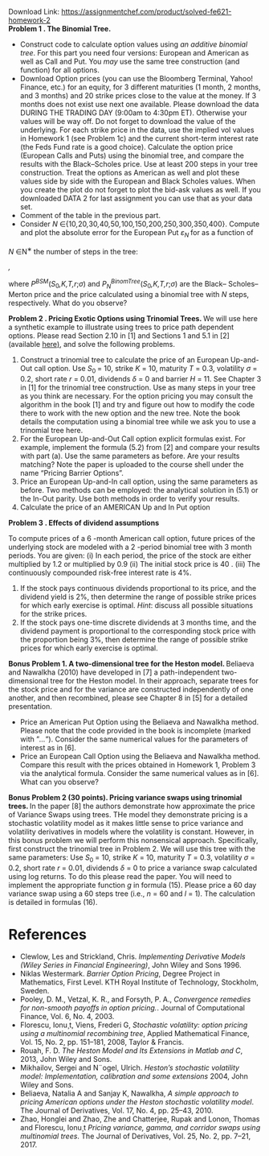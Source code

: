 Download Link: https://assignmentchef.com/product/solved-fe621-homework-2
<br>
<strong>Problem 1 . The Binomial Tree.</strong>

<ul>

 <li>Construct code to calculate option values using <em>an additive binomial tree</em>. For this part you need four versions: European and American as well as Call and Put. You <em>may </em>use the same tree construction (and function) for all options.</li>

 <li>Download Option prices (you can use the Bloomberg Terminal, Yahoo! Finance, etc.) for an equity, for 3 different maturities (1 month, 2 months, and 3 months) and 20 strike prices close to the value at the money. If 3 months does not exist use next one available. Please download the data DURING THE TRADING DAY (9:00am to 4:30pm ET). Otherwise your values will be way off. Do not forget to download the value of the underlying. For each strike price in the data, use the implied vol values in Homework 1 (see Problem 1c) and the current short-term interest rate (the Feds Fund rate is a good choice). Calculate the option price (European Calls and Puts) using the binomial tree, and compare the results with the Black–Scholes price. Use at least 200 steps in your tree construction. Treat the options as American as well and plot these values side by side with the European and Black Scholes values. When you create the plot do not forget to plot the bid-ask values as well. If you downloaded DATA 2 for last assignment you can use that as your data set.</li>

 <li>Comment of the table in the previous part.</li>

 <li>Consider <em>N </em>∈{10<em>,</em>20<em>,</em>30<em>,</em>40<em>,</em>50<em>,</em>100<em>,</em>150<em>,</em>200<em>,</em>250<em>,</em>300<em>,</em>350<em>,</em>400}. Compute and plot the absolute error for the European Put <em>ε<sub>N </sub></em>for as a function of</li>

</ul>

<em>N </em>∈N<sup>∗ </sup>the number of steps in the tree:

<em>,</em>

where <em>P<sup>BSM</sup></em>(<em>S</em><sub>0</sub><em>,K,T,r</em>;<em>σ</em>) and <em>P<sub>N</sub><sup>BinomTree</sup></em>(<em>S</em><sub>0</sub><em>,K,T,r</em>;<em>σ</em>) are the Black– Scholes–Merton price and the price calculated using a binomial tree with <em>N </em>steps, respectively. What do you observe?

<strong>Problem 2 . Pricing Exotic Options using Trinomial Trees. </strong>We will use here a synthetic example to illustrate using trees to price path dependent options. Please read Section 2.10 in [1] and Sections 1 and 5.1 in [2] (available <a href="https://www.math.kth.se/matstat/seminarier/reports/K-exjobb09/090601a.pdf">here</a><a href="https://www.math.kth.se/matstat/seminarier/reports/K-exjobb09/090601a.pdf">)</a>, and solve the following problems.

<ol>

 <li>Construct a trinomial tree to calculate the price of an European Up-and-Out call option. Use <em>S</em><sub>0 </sub>= 10, strike <em>K </em>= 10, maturity <em>T </em>= 0<em>.</em>3, volatility <em>σ </em>= 0<em>.</em>2, short rate <em>r </em>= 0<em>.</em>01, dividends <em>δ </em>= 0 and barrier <em>H </em>= 11. See Chapter 3 in [1] for the trinomial tree construction. Use as many steps in your tree as you think are necessary. For the option pricing you may consult the algorithm in the book [1] and try and figure out how to modify the code there to work with the new option and the new tree. Note the book details the computation using a binomial tree while we ask you to use a trinomial tree here.</li>

 <li>For the European Up-and-Out Call option explicit formulas exist. For example, implement the formula (5.2) from [2] and compare your results with part (a). Use the same parameters as before. Are your results matching? Note the paper is uploaded to the course shell under the name “Pricing Barrier Options”.</li>

 <li>Price an European Up-and-In call option, using the same parameters as before. Two methods can be employed: the analytical solution in (5.1) or the In-Out parity. Use both methods in order to verify your results.</li>

 <li>Calculate the price of an AMERICAN Up and In Put option</li>

</ol>

<strong>Problem 3 . Effects of dividend assumptions</strong>

To compute prices of a 6 -month American call option, future prices of the underlying stock are modeled with a 2 -period binomial tree with 3 month periods. You are given: (i) In each period, the price of the stock are either multiplied by 1.2 or multiplied by 0.9 (ii) The initial stock price is 40 . (iii) The continuously compounded risk-free interest rate is 4%.

<ol>

 <li>If the stock pays continuous dividends proportional to its price, and the dividend yield is 2%, then determine the range of possible strike prices for which early exercise is optimal. <em>Hint</em>: discuss all possible situations for the strike prices.</li>

 <li>If the stock pays one-time discrete dividends at 3 months time, and the dividend payment is proportional to the corresponding stock price with the proportion being 3%, then determine the range of possible strike prices for which early exercise is optimal.</li>

</ol>

<strong>Bonus Problem 1. A two-dimensional tree for the Heston model. </strong>Beliaeva and Nawalkha (2010) have developed in [7] a path-independent two-dimensional tree for the Heston model. In their approach, separate trees for the stock price and for the variance are constructed independently of one another, and then recombined, please see Chapter 8 in [5] for a detailed presentation.

<ul>

 <li>Price an American Put Option using the Beliaeva and Nawalkha method. Please note that the code provided in the book is incomplete (marked with ”<em>…</em>”). Consider the same numerical values for the parameters of interest as in [6].</li>

 <li>Price an European Call Option using the Beliaeva and Nawalkha method. Compare this result with the prices obtained in Homework 1, Problem 3 via the analytical formula. Consider the same numerical values as in [6]. What can you observe?</li>

</ul>

<strong>Bonus Problem 2 (30 points). Pricing variance swaps using trinomial trees. </strong>In the paper [8] the authors demonstrate how approximate the price of Variance Swaps using trees. THe model they demonstrate pricing is a stochastic volatility model as it makes little sense to price variance and volatility derivatives in models where the volatility is constant. However, in this bonus problem we will perform this nonsensical approach. Specifically, first construct the trinomial tree in Problem 2. We will use this tree with the same parameters: Use <em>S</em><sub>0 </sub>= 10, strike <em>K </em>= 10, maturity <em>T </em>= 0<em>.</em>3, volatility <em>σ </em>= 0<em>.</em>2, short rate <em>r </em>= 0<em>.</em>01, dividends <em>δ </em>= 0 to price a variance swap calculated using log returns. To do this please read the paper. You will need to implement the appropriate function <em>g </em>in formula (15). Please price a 60 day variance swap using a 60 steps tree (i.e., <em>n </em>= 60 and <em>l </em>= 1). The calculation is detailed in formulas (16).

<h1>References</h1>

<ul>

 <li>Clewlow, Les and Strickland, Chris. <em>Implementing Derivative Models (Wiley Series in Financial Engineering)</em>, John Wiley and Sons 1996.</li>

 <li>Niklas Westermark. <em>Barrier Option Pricing</em>, Degree Project in Mathematics, First Level. KTH Royal Institute of Technology, Stockholm, Sweden.</li>

 <li>Pooley, D. M., Vetzal, K. R., and Forsyth, P. A., <em>Convergence remedies for non-smooth payoffs in option pricing.</em>. Journal of Computational Finance, Vol. 6, No. 4, 2003.</li>

 <li>Florescu, Ionu¸t, Viens, Frederi G, <em>Stochastic volatility: option pricing using a multinomial recombining tree</em>, Applied Mathematical Finance, Vol. 15, No. 2, pp. 151–181, 2008, Taylor &amp; Francis.</li>

 <li>Rouah, F. D. <em>The Heston Model and Its Extensions in Matlab and C</em>, 2013, John Wiley and Sons.</li>

 <li>Mikhailov, Sergei and N¨ogel, Ulrich. <em>Heston’s stochastic volatility model: Implementation, calibration and some extensions </em>2004, John Wiley and Sons.</li>

 <li>Beliaeva, Natalia A and Sanjay K, Nawalkha, <em>A simple approach to pricing American options under the Heston stochastic volatility model</em>. The Journal of Derivatives, Vol. 17, No. 4, pp. 25–43, 2010.</li>

 <li>Zhao, Honglei and Zhao, Zhe and Chatterjee, Rupak and Lonon, Thomas and Florescu, Ionu¸t <em>Pricing variance, gamma, and corridor swaps using multinomial trees</em>. The Journal of Derivatives, Vol. 25, No. 2, pp. 7–21, 2017.</li>

</ul>